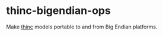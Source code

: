 
# thinc-bigendian-ops

Make [thinc](https://thinc.ai) models portable to and from Big Endian platforms. 
